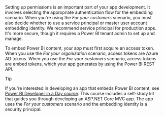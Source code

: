 Setting up permissions is an important part of your app development. It involves selecting the appropriate authentication flow for the embedding scenario. When you're using the *For your customers* scenario, you must also decide whether to use a service principal or master user account embedding identity. We recommend service principal for production apps. It's more secure, though it requires a Power BI tenant admin to set up and manage.

To embed Power BI content, your app must first acquire an access token. When you use the *For your organization* scenario, access tokens are Azure AD tokens. When you use the *For your customers* scenario, access tokens are embed tokens, which your app generates by using the Power BI REST API.

> [!TIP]
> If you're interested in developing an app that embeds Power BI content, see [Power BI Developer in a Day course](https://aka.ms/deviad-online-course/?azure-portal=true). This course includes a self-study kit that guides you through developing an ASP.NET Core MVC app. The app uses the *For your customers* scenario and the embedding identity is a security principal.

